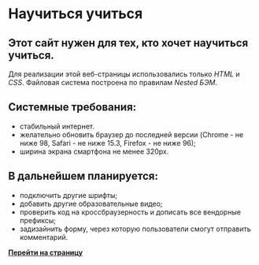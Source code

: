 # **Научиться учиться**

## Этот сайт нужен для тех, кто хочет научиться учиться.
Для реализации этой веб-страницы использовались только *HTML* и *CSS*. Файловая система построена по правилам *Nested БЭМ*.

## Системные требования:
* стабильный интернет.
* желательно обновить браузер до последней версии (Chrome - не ниже 98, Safari - не ниже 15.3, Firefox - не ниже 96);
* ширина экрана смартфона не менее 320px.

## В дальнейшем планируется:
* подключить другие шрифты;
* добавить другие образовательные видео;
* проверить код на кроссбраузерность и дописать все вендорные префиксы;
* задизайнить форму, через которую пользователи смогут отправить комментарий.

**[Перейти на страницу](https://genlady.github.io/how-to-learn/)**
